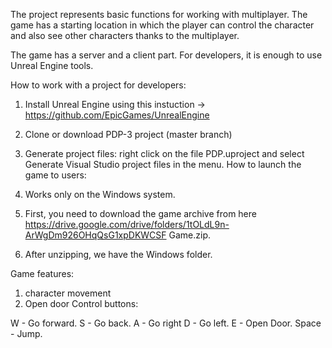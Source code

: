 The project represents basic functions for working with multiplayer. The game has a starting location in which the player can control the character and also see other characters thanks to the multiplayer.

The game has a server and a client part. For developers, it is enough to use Unreal Engine tools.

How to work with a project for developers:

1) Install Unreal Engine using this instuction -> 
https://github.com/EpicGames/UnrealEngine
2) Clone or download PDP-3 project (master branch)
3) Generate project files: right click on the file PDP.uproject and 
select Generate Visual Studio project files in the menu.
How to launch the game to users:

0) Works only on the Windows system.
1) First, you need to download the game archive from here 
https://drive.google.com/drive/folders/1tOLdL9n-ArWgDm926OHqQsG1xpDKWCSF Game.zip.
2) After unzipping, we have the Windows folder.

Game features:

1) character movement
2) Open door
Control buttons:

W - Go forward.
S - Go back.
A - Go right
D - Go left.
E - Open Door.
Space - Jump.
